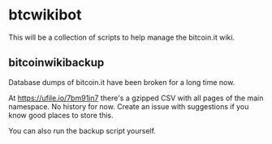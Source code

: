 # btcwikibot

This will be a collection of scripts to help manage the bitcoin.it wiki.

## bitcoinwikibackup

Database dumps of bitcoin.it have been broken for a long time now.

At https://ufile.io/7bm91jn7 there's a gzipped CSV with all pages of the main namespace. No history for now.
Create an issue with suggestions if you know good places to store this.

You can also run the backup script yourself.
